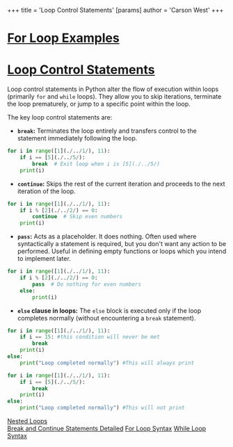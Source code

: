 +++
 title = 'Loop Control Statements'
[params]
	author = 'Carson West'
+++
# [For Loop Examples](./../for-loop-examples/)
# [Loop Control Statements](./../loop-control-statements/) 
Loop control statements in Python alter the flow of execution within loops (primarily `for` and `while` loops).  They allow you to skip iterations, terminate the loop prematurely, or jump to a specific point within the loop.

The key loop control statements are:

* **`break`:** Terminates the loop entirely and transfers control to the statement immediately following the loop.

```python
for i in range([1](./../1/), 11):
    if i == [5](./../5/):
        break  # Exit loop when i is [5](./../5/)
    print(i) 
```

* **`continue`:** Skips the rest of the current iteration and proceeds to the next iteration of the loop.

```python
for i in range([1](./../1/), 11):
    if i % [2](./../2/) == 0:
        continue  # Skip even numbers
    print(i)
```

* **`pass`:** Acts as a placeholder. It does nothing.  Often used where syntactically a statement is required, but you don't want any action to be performed.  Useful in defining empty functions or loops which you intend to implement later.

```python
for i in range([1](./../1/), 11):
    if i % [2](./../2/) == 0:
        pass  # Do nothing for even numbers
    else:
        print(i)
```

* **`else` clause in loops:** The `else` block is executed only if the loop completes normally (without encountering a `break` statement).

```python
for i in range([1](./../1/), 11):
    if i == 15: #this condition will never be met
        break
    print(i)
else:
    print("Loop completed normally") #This will always print

for i in range([1](./../1/), 11):
    if i == [5](./../5/):
        break
    print(i)
else:
    print("Loop completed normally") #This will not print

```

[Nested Loops](./../nested-loops/)  
[Break and Continue Statements Detailed](./../break-and-continue-statements-detailed/)
[For Loop Syntax](./../for-loop-syntax/)
[While Loop Syntax](./../while-loop-syntax/)

